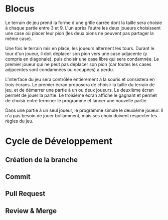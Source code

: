 # Blocus
 Le terrain de jeu prend la forme d'une grille carrée dont la taille sera choisie à chaque partie entre 3 et 9. L'un après l'autre les deux joueurs choisissent une case où placer leur pion (les deux pions ne peuvent pas partager la même case).

Une fois le terrain mis en place, les joueurs alternent les tours. Durant le tour d'un joueur, il doit déplacer son pion vers une case adjacente (y compris en diagonale), puis choisir une case libre qui sera condamnée. Le premier joueur qui ne peut pas déplacer son pion (car toutes les cases adjacentes sont condamnées ou occupées) a perdu.

L'interface du jeu sera contrôlée entièrement à la souris et consistera en trois écrans. Le premier écran proposera de choisir la taille du terrain de jeu, et de démarrer une partie à un ou deux joueurs. Le deuxième écran permet de jouer la partie. Le troisième écran affiche le gagnant et permet de choisir entre terminer le programme et lancer une nouvelle partie.

Dans une partie à un seul joueur, le programme simule le deuxième joueur. Il n'a pas besoin de jouer brillamment, mais ses choix doivent respecter les règles du jeu. 

# Cycle de Développement

## Création de la branche
## Commit
## Pull Request
## Review & Merge
